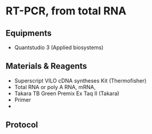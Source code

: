 # RT-PCR, from total RNA

## Equipments

- Quantstudio 3 (Applied biosystems) 

## Materials & Reagents

- Superscript VILO cDNA syntheses Kit (Thermofisher)
- Total RNA or poly A RNA, mRNA,
- Takara TB Green Premix Ex Taq II (Takara)
- Primer
- 
## Protocol